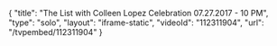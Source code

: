 {
    "title": "The List with Colleen Lopez Celebration 07.27.2017 - 10 PM",
    "type": "solo",
    "layout": "iframe-static",
    "videoId": "112311904",
    "url": "\/tvpembed\/112311904"
}